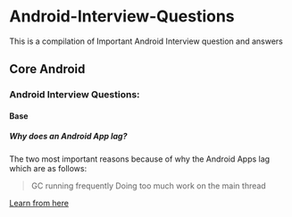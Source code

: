 # Android-Interview-Questions
This is a compilation of Important Android Interview question and answers 



## Core Android
### Android Interview Questions:

#### Base
##### Why does an Android App lag?

The two most important reasons because of why the Android Apps lag which are as follows:

> GC running frequently
> Doing too much work on the main thread

[Learn from here ](https://amitshekhar.me/blog/android-app-lag)




